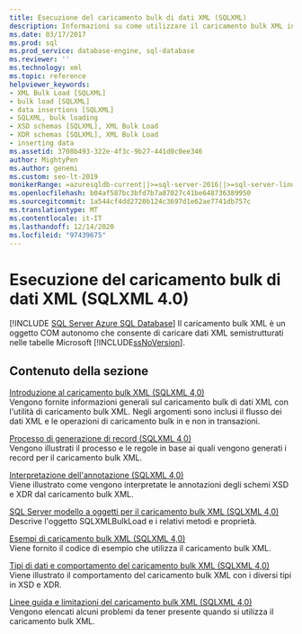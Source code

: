 ```yaml
---
title: Esecuzione del caricamento bulk di dati XML (SQLXML)
description: Informazioni su come utilizzare il caricamento bulk XML in SQLXML 4,0 per caricare dati XML semistrutturati in tabelle Microsoft SQL Server.
ms.date: 03/17/2017
ms.prod: sql
ms.prod_service: database-engine, sql-database
ms.reviewer: ''
ms.technology: xml
ms.topic: reference
helpviewer_keywords:
- XML Bulk Load [SQLXML]
- bulk load [SQLXML]
- data insertions [SQLXML]
- SQLXML, bulk loading
- XSD schemas [SQLXML], XML Bulk Load
- XDR schemas [SQLXML], XML Bulk Load
- inserting data
ms.assetid: 3708b493-322e-4f3c-9b27-441d0c0ee346
author: MightyPen
ms.author: genemi
ms.custom: seo-lt-2019
monikerRange: =azuresqldb-current||>=sql-server-2016||>=sql-server-linux-2017||=azuresqldb-mi-current
ms.openlocfilehash: b04af587bc3bfd7b7a87027c41be648736389950
ms.sourcegitcommit: 1a544cf4dd2720b124c3697d1e62ae7741db757c
ms.translationtype: MT
ms.contentlocale: it-IT
ms.lasthandoff: 12/14/2020
ms.locfileid: "97439675"
---
```

# <a name="performing-bulk-load-of-xml-data-sqlxml-40"></a>Esecuzione del caricamento bulk di dati XML (SQLXML 4.0)
[!INCLUDE [SQL Server Azure SQL Database](../../../includes/applies-to-version/sql-asdb.md)]
  Il caricamento bulk XML è un oggetto COM autonomo che consente di caricare dati XML semistrutturati nelle tabelle Microsoft [!INCLUDE[ssNoVersion](../../../includes/ssnoversion-md.md)].  
  
## <a name="in-this-section"></a>Contenuto della sezione  
 [Introduzione al caricamento bulk XML &#40;SQLXML 4,0&#41;](../../../relational-databases/sqlxml-annotated-xsd-schemas-xpath-queries/bulk-load-xml/introduction-to-xml-bulk-load-sqlxml-4-0.md)  
 Vengono fornite informazioni generali sul caricamento bulk di dati XML con l'utilità di caricamento bulk XML. Negli argomenti sono inclusi il flusso dei dati XML e le operazioni di caricamento bulk in e non in transazioni.  
  
 [Processo di generazione di record &#40;SQLXML 4,0&#41;](../../../relational-databases/sqlxml-annotated-xsd-schemas-xpath-queries/bulk-load-xml/record-generation-process-sqlxml-4-0.md)  
 Vengono illustrati il processo e le regole in base ai quali vengono generati i record per il caricamento bulk XML.  
  
 [Interpretazione dell'annotazione &#40;SQLXML 4,0&#41;](../../../relational-databases/sqlxml-annotated-xsd-schemas-xpath-queries/bulk-load-xml/annotation-interpretation-sqlxml-4-0.md)  
 Viene illustrato come vengono interpretate le annotazioni degli schemi XSD e XDR dal caricamento bulk XML.  
  
 [SQL Server modello a oggetti per il caricamento bulk XML &#40;SQLXML 4,0&#41;](../../../relational-databases/sqlxml-annotated-xsd-schemas-xpath-queries/bulk-load-xml/sql-server-xml-bulk-load-object-model-sqlxml-4-0.md)  
 Descrive l'oggetto SQLXMLBulkLoad e i relativi metodi e proprietà.  
  
 [Esempi di caricamento bulk XML &#40;SQLXML 4,0&#41;](../../../relational-databases/sqlxml-annotated-xsd-schemas-xpath-queries/bulk-load-xml/xml-bulk-load-examples-sqlxml-4-0.md)  
 Viene fornito il codice di esempio che utilizza il caricamento bulk XML.  
  
 [Tipi di dati e comportamento del caricamento bulk XML &#40;SQLXML 4,0&#41;](../../../relational-databases/sqlxml-annotated-xsd-schemas-xpath-queries/bulk-load-xml/data-types-and-xml-bulk-load-behavior-sqlxml-4-0.md)  
 Viene illustrato il comportamento del caricamento bulk XML con i diversi tipi in XSD e XDR.  
  
 [Linee guida e limitazioni del caricamento bulk XML &#40;SQLXML 4,0&#41;](../../../relational-databases/sqlxml-annotated-xsd-schemas-xpath-queries/bulk-load-xml/guidelines-and-limitations-of-xml-bulk-load-sqlxml-4-0.md)  
 Vengono elencati alcuni problemi da tener presente quando si utilizza il caricamento bulk XML.  
  
  
